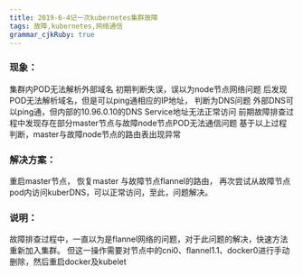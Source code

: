 ```yaml
---
title: 2019-6-4记一次kubernetes集群故障
tags: 故障,kubernetes,网络通信
grammar_cjkRuby: true
---
```


### 现象：
集群内POD无法解析外部域名
初期判断失误，误以为node节点网络问题
后发现POD无法解析域名，但是可以ping通相应的IP地址， 判断为DNS问题
外部DNS可以ping通，但内部的10.96.0.10的DNS Service地址无法正常访问
前期故障排查过程中发现存在部分master节点与故障node节点POD无法通信问题
基于以上过程判断，master与故障node节点的路由表出现异常

### 解决方案：
重启master节点， 恢复master 与故障节点flannel的路由， 再次尝试从故障节点pod内访问kuberDNS，可以正常访问，至此，问题解决。


### 说明：
故障排查过程中，一直以为是flannel网络的问题，对于此问题的解决，快速方法重新加入集群。
但这一操作需要对节点中的cni0、flannel1.1、docker0进行手动删除，然后重启docker及kubelet